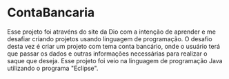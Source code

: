 # ContaBancaria 
Esse projeto foi atravéns do site da Dio com a intenção de aprender e me desafiar criando projetos usando linguagem de programação. O desafio desta vez é criar um projeto com tema conta bancário, onde o usuário terá que passar os dados e outras informações necessárias para realizar o saque que deseja. Esse projeto foi veio na linguagem de programação Java utilizando o programa "Eclipse".
